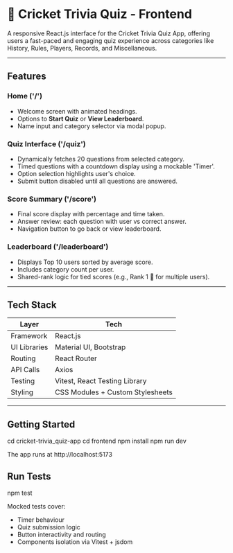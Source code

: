 # 🏏 Cricket Trivia Quiz - Frontend

A responsive React.js interface for the Cricket Trivia Quiz App, offering users a fast-paced and engaging quiz experience across categories like History, Rules, Players, Records, and Miscellaneous.

---

## Features

### Home ('/')
- Welcome screen with animated headings.
- Options to **Start Quiz** or **View Leaderboard**.
- Name input and category selector via modal popup.

### Quiz Interface ('/quiz')
- Dynamically fetches 20 questions from selected category.
- Timed questions with a countdown display using a mockable 'Timer'.
- Option selection highlights user's choice.
- Submit button disabled until all questions are answered.

### Score Summary ('/score')
- Final score display with percentage and time taken.
- Answer review: each question with user vs correct answer.
- Navigation button to go back or view leaderboard.

### Leaderboard ('/leaderboard')
- Displays Top 10 users sorted by average score.
- Includes category count per user.
- Shared-rank logic for tied scores (e.g., Rank 1 🥇 for multiple users).

---

## Tech Stack

| Layer        | Tech                                    |
|--------------|-----------------------------------------|
| Framework    | React.js                                |
| UI Libraries | Material UI, Bootstrap                  |
| Routing      | React Router                            |
| API Calls    | Axios                                   |
| Testing      | Vitest, React Testing Library           |
| Styling      | CSS Modules + Custom Stylesheets        |

---

## Getting Started
cd cricket-trivia_quiz-app
cd frontend
npm install
npm run dev 

The app runs at http://localhost:5173

## Run Tests
npm test

Mocked tests cover:
- Timer behaviour
- Quiz submission logic
- Button interactivity and routing
- Components isolation via Vitest + jsdom